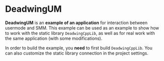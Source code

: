 # DeadwingUM

**DeadwingUM** is an **example of an application** for interaction between usermode and SMM. This example can be used as an example to show how to work with the static library `DeadwingCppLib`, as well as for real work with the same application (with some modifications).

In order to build the example, you **need** to first build `DeadwingCppLib`. You can also customize the static library connection in the project settings.
